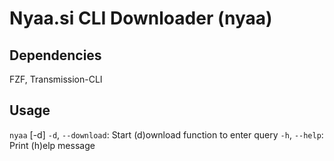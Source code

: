 # Nyaa.si CLI Downloader (nyaa)

## Dependencies
FZF, Transmission-CLI

## Usage
`nyaa` [-d]
`-d`, `--download`: Start (d)ownload function to enter query
`-h`, `--help`: Print (h)elp message
